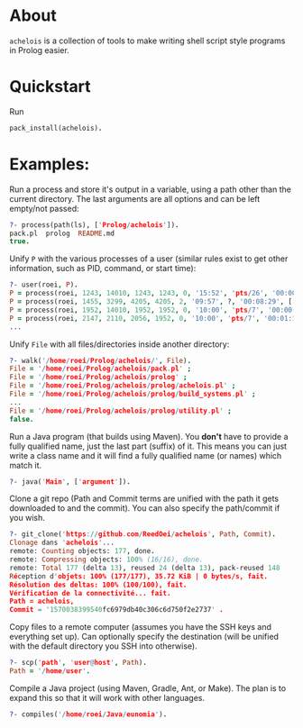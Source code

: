 # About

`achelois` is a collection of tools to make writing shell script style programs in Prolog easier.

# Quickstart

Run

```prolog
pack_install(achelois).
```

# Examples:

Run a process and store it's output in a variable, using a path other than the current directory. The last arguments are all options and can be left empty/not passed:

```prolog
?- process(path(ls), ['Prolog/achelois']).
pack.pl  prolog  README.md
true.
```

Unify `P` with the various processes of a user (similar rules exist to get other information, such as PID, command, or start time):
```prolog
?- user(roei, P).
P = process(roei, 1243, 14010, 1243, 1243, 0, '15:52', 'pts/26', '00:00:00', [bash]) ;
P = process(roei, 1455, 3299, 4205, 4205, 2, '09:57', ?, '00:08:29', ['/usr/share/spotify/spotify']) ;
P = process(roei, 1952, 14010, 1952, 1952, 0, '10:00', 'pts/7', '00:00:00', [bash]) ;
P = process(roei, 2147, 2110, 2056, 1952, 0, '10:00', 'pts/7', '00:01:17', ['/home/roei/idea-IU-181.4445.78/bin/fsnotifier64']) ;
...
```

Unify `File` with all files/directories inside another directory:

```prolog
?- walk('/home/roei/Prolog/achelois/', File).
File = '/home/roei/Prolog/achelois/pack.pl' ;
File = '/home/roei/Prolog/achelois/prolog' ;
File = '/home/roei/Prolog/achelois/prolog/achelois.pl' ;
File = '/home/roei/Prolog/achelois/prolog/build_systems.pl' ;
...
File = '/home/roei/Prolog/achelois/prolog/utility.pl' ;
false.
```

Run a Java program (that builds using Maven).
You __don't__ have to provide a fully qualified name, just the last part (suffix) of it.
This means you can just write a class name and it will find a fully qualified name (or names) which match it.
```prolog
?- java('Main', ['argument']).
```

Clone a git repo (Path and Commit terms are unified with the path it gets downloaded to and the commit).
You can also specify the path/commit if you wish.
```prolog
?- git_clone('https://github.com/ReedOei/achelois', Path, Commit).
Clonage dans 'achelois'...
remote: Counting objects: 177, done.
remote: Compressing objects: 100% (16/16), done.
remote: Total 177 (delta 13), reused 24 (delta 13), pack-reused 148
Réception d'objets: 100% (177/177), 35.72 KiB | 0 bytes/s, fait.
Résolution des deltas: 100% (100/100), fait.
Vérification de la connectivité... fait.
Path = achelois,
Commit = '1570038399540fc6979db40c306c6d750f2e2737' .
```

Copy files to a remote computer (assumes you have the SSH keys and everything set up).
Can optionally specify the destination (will be unified with the default directory you SSH into otherwise).
```prolog
?- scp('path', 'user@host', Path).
Path = '/home/user'.
```

Compile a Java project (using Maven, Gradle, Ant, or Make).
The plan is to expand this so that it will work with other languages.
```prolog
?- compiles('/home/roei/Java/eunomia').
```

